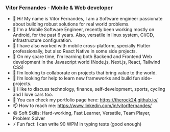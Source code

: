 ### Vitor Fernandes - Mobile & Web developer

- 👋 Hi! My name is Vitor Fernandes, I am a Software engineer passionate about building robust solutions for real world problems.
- 🔭 I'm a Mobile Software Engineer, recently been working mostly on Android, for the past 6 years. Also, versatile in linux system, CI/CD, infrastructure configuration.
-  I have also worked with mobile cross-platform, specially Flutter professionally, but also React Native in some side projects.
- 🌱 On my spare time, I'm learning both Backend and Frontend Web development in the Javascript world (Node.js, Next.js, React, Tailwind CSS)
- 👯 I’m looking to collaborate on projects that bring value to the world.
- 🤔 I’m looking for help to learn new frameworks and build fun side-projects.
- 💬 I like to discuss technology, finance, self-development, sports, cycling and I love cars too.
- 👷 You can check my portfolio page here: https://therock24.github.io/
- 📫 How to reach me: https://www.linkedin.com/in/vitorlfernandes/
- 😄 Soft Skills: Hard-working, Fast Learner, Versatile, Team Player, Problem Solver
- ⚡ Fun fact: I can write 90 WPM in typing tests (good enough)

